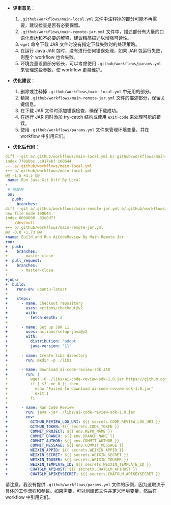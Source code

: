 - **评审意见**：
  1. `.github/workflows/main-local.yml` 文件中注释掉的部分可能不再需要，建议检查是否有必要保留。
  2. `.github/workflows/main-remote-jar.yml` 文件中，描述部分有大量的口语化表达和不必要的解释，建议精简描述以增强可读性。
  3. `wget` 命令下载 JAR 文件时没有指定下载失败时的处理策略。
  4. 在运行 Java JAR 包时，没有进行任何错误处理，如果 JAR 包运行失败，则整个 workflow 也会失败。
  5. 环境变量设置部分较长，可以考虑使用 `.github/workflows/params.yml` 来管理这些参数，使 workflow 更易维护。

- **优化建议**：
  1. 删除或注释掉 `.github/workflows/main-local.yml` 中无用的部分。
  2. 精简 `.github/workflows/main-remote-jar.yml` 文件的描述部分，保留关键信息。
  3. 在下载 JAR 文件时添加错误检查，确保下载成功。
  4. 在运行 JAR 包时添加 try-catch 结构或使用 `exit-code` 来处理可能的错误。
  5. 使用 `.github/workflows/params.yml` 文件来管理环境变量，并在 workflow 中引用它们。

- **优化后代码**：

```yaml
diff --git a/.github/workflows/main-local.yml b/.github/workflows/main-local.yml
index 7f0abbc..c917ebf 100644
--- a/.github/workflows/main-local.yml
+++ b/.github/workflows/main-local.yml
@@ -1,5 +1,5 @@
 name: Run Java Git Diff By Local
-
 # 可废弃
 on:
   push:
     branches:
diff --git a/.github/workflows/main-remote-jar.yml b/.github/workflows/main-remote-jar.yml
new file mode 100644
index 0000000..83c0d7f
--- /dev/null
+++ b/.github/workflows/main-remote-jar.yml
@@ -0,0 +1,73 @@
+name: Build and Run AiCodeReview By Main Remote Jar
+on:
+  push:
+    branches:
+      - master-close
+  pull_request:
+    branches:
+      - master-close
+
+jobs:
+  build:
+    runs-on: ubuntu-latest
+
+    steps:
+      - name: Checkout repository
+        uses: actions/checkout@v2
+        with:
+          fetch-depth: 2
+
+      - name: Set up JDK 11
+        uses: actions/setup-java@v2
+        with:
+          distribution: 'adopt'
+          java-version: '11'
+
+      - name: Create libs directory
+        run: mkdir -p ./libs
+
+      - name: Download ai-code-review-sdk JAR
+        run: |
+          wget -O ./libs/ai-code-review-sdk-1.0.jar https://github.com/RogueYao/ai-code-review-log/releases/download/v1.0/ai-code-review-sdk-1.0.jar
+          if [ $? -ne 0 ]; then
+            echo "Failed to download ai-code-review-sdk-1.0.jar"
+            exit 1
+          fi
+
+      - name: Run Code Review
+        run: java -jar ./libs/ai-code-review-sdk-1.0.jar
+        env:
+          GITHUB_REVIEW_LOG_URI: ${{ secrets.CODE_REVIEW_LOG_URI }}
+          GITHUB_TOKEN: ${{ secrets.CODE_TOKEN }}
+          COMMIT_PROJECT: ${{ env.REPO_NAME }}
+          COMMIT_BRANCH: ${{ env.BRANCH_NAME }}
+          COMMIT_AUTHOR: ${{ env.COMMIT_AUTHOR }}
+          COMMIT_MESSAGE: ${{ env.COMMIT_MESSAGE }}
+          WEIXIN_APPID: ${{ secrets.WEIXIN_APPID }}
+          WEIXIN_SECRET: ${{ secrets.WEIXIN_SECRET }}
+          WEIXIN_TOUSER: ${{ secrets.WEIXIN_TOUSER }}
+          WEIXIN_TEMPLATE_ID: ${{ secrets.WEIXIN_TEMPLATE_ID }}
+          CHATGLM_APIHOST: ${{ secrets.CHATGLM_APIHOST }}
+          CHATGLM_APIKEYSECRET: ${{ secrets.CHATGLM_APIKEYSECRET }}
```

请注意，我没有提供 `.github/workflows/params.yml` 文件的示例，因为这取决于具体的工作流程和参数。如果需要，可以创建该文件并定义环境变量，然后在 workflow 中引用它们。